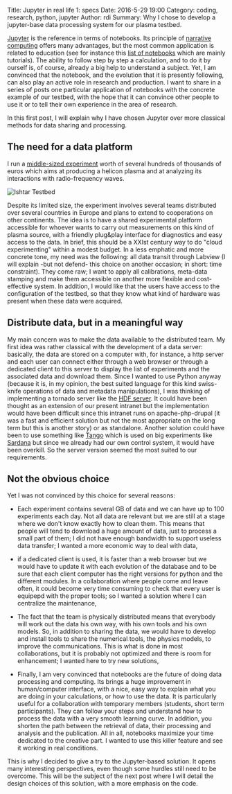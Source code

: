 Title:  Jupyter in real life 1: specs
Date: 2016-5-29 19:00
Category: coding, research, python, jupyter
Author: rdi
Summary: Why I chose to develop a jupyter-base data processing system for our plasma testbed.

[Jupyter](http://jupyter.org) is the reference in terms of notebooks. Its principle of [narrative computing](http://blog.jupyter.org/2015/07/07/project-jupyter-computational-narratives-as-the-engine-of-collaborative-data-science/) offers many advantages, but the most common application is related to education (see for instance this [list of notebooks](http://nb.bianp.net/sort/views/) which are mainly tutorials). The ability to follow step by step a calculation, and to do it by ourself is, of course, already a big help to understand a subject. Yet, I am convinced that the notebook, and the evolution that it is presently following, can also play an active role in research and production. I want to share in a series of posts one particular application of notebooks with the concrete example of our testbed, with the hope that it can convince other people to use it or to tell their own experience in the area of research. 

In this first post, I will explain why I have chosen Jupyter over more classical methods for data sharing and processing.

## The need for a data platform

I run a [middle-sized experiment](http://www.ipp.mpg.de/3818534/ishtar) worth of several hundreds of thousands of euros which aims at producing a helicon plasma and at analyzing its interactions with radio-frequency waves. 

![Ishtar Testbed]({filename}/images/ishtar_plasma.jpg)

Despite its limited size, the experiment involves several teams distributed over several countries in Europe and plans to extend to cooperations on other continents. The idea is to have a shared experimental platform accessible for whoever wants to carry out measurements on this kind of plasma source, with a friendly plug&play interface for diagnostics and easy access to the data. In brief, this should be a XXIst century way to do "cloud experimenting" within a modest budget. In a less emphatic and more concrete tone, my need was the following: all data transit through Labview (I will explain -but not defend- this choice on another occasion; in short: time constraint). They come raw; I want to apply all calibrations, meta-data stamping and make them accessible on another more flexible and cost-effective system. In addition, I would like that the users have access to the configuration of the testbed, so that they know what kind of hardware was present when these data were acquired.

## Distribute data, but in a meaningful way

My main concern was to make the data available to the distributed team. My first idea was rather classical with the development of a data server: basically, the data are stored on a computer with, for instance, a http server and each user can connect either through a web browser or through a dedicated client to this server to display the list of experiments and the associated data and download them. Since I wanted to use Python anyway (because it is, in my opinion, the best suited language for this kind swiss-knife operations of data and metadata manipulations), I was thinking of implementing a tornado server like the [HDF server](https://www.hdfgroup.org/projects/hdfserver/). It could have been thought as an extension of our present intranet but the implementation would have been difficult since this intranet runs on apache-php-drupal (it was a fast and efficient solution but not the most appropriate on the long term but this is another story) or as standalone. 
Another solution could have been to use something like [Tango](http://www.tango-controls.org/) which is used on big experiments like [Sardana](http://www.sardana-controls.org/) but since we already had our own control system, it would have been overkill. So the server version seemed the most suited to our requirements.

## Not the obvious choice

Yet I was not convinced by this choice for several reasons:

+ Each experiment contains several GB of data and we can have up to 100 experiments each day. Not all data are relevant but we are still at a stage where we don't know exactly how to clean them. This means that people will tend to download a huge amount of data, just to process a small part of them; I did not have enough bandwidth to support useless data transfer; I wanted a more economic way to deal with data,

+ if a dedicated client is used, it is faster than a web browser but we would have to update it with each evolution of the database and to be sure that each client computer has the right versions for python and the different modules. In a collaboration where people come and leave often, it could become very time consuming to check that every user is equipepd with the proper tools; so I wanted a solution where I can centralize the maintenance,

+ The fact that the team is physically distributed means that everybody will work out the data his own way, with his own tools and his own models. So, in addition to sharing the data, we would have to develop and install tools to share the numerical tools, the physics models, to improve the communications. This is what is done in most collaborations, but it is probably not optimized and there is room for enhancement; I wanted here to try new solutions, 

+ Finally, I am very convinced that notebooks are the future of doing data processing and computing. Its brings a huge improvement in human/computer interface, with a nice, easy way to explain what you are doing in your calculations, or how to use the data. It is particularly useful for a collaboration with temporary members (students, short term participants). They can follow your steps and understand how to process the data with a very smooth learning curve. In addition, you shorten the path between the retrieval of data, their processing and analysis and the publication. All in all, notebooks maximize your time dedicated to the creative part. I wanted to use this killer feature and see it working in real conditions.

This is why I decided to give a try to the Jupyter-based solution. It opens many interesting perspectives, even though some hurdles still need to be overcome. This will be the subject of the next post where I will detail the design choices of this solution, with a more emphasis on the code.
